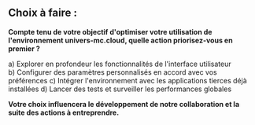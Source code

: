 ##  Choix à faire :

**Compte tenu de votre objectif d'optimiser votre utilisation de l'environnement univers-mc.cloud, quelle action priorisez-vous en premier ?**

  a) Explorer en profondeur les fonctionnalités de l'interface utilisateur  
  b) Configurer des paramètres personnalisés en accord avec vos préférences 
  c) Intégrer l'environnement avec les applications tierces déjà installées 
  d) Lancer des tests et surveiller les performances globales

**Votre choix influencera le développement de notre collaboration et la suite des actions à entreprendre.**



